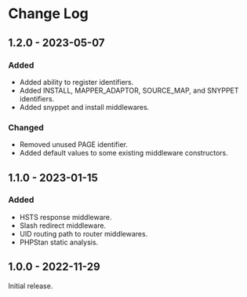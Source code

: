 # Change Log

## 1.2.0 - 2023-05-07

### Added

- Added ability to register identifiers.
- Added INSTALL, MAPPER\_ADAPTOR, SOURCE\_MAP, and SNYPPET identifiers.
- Added snyppet and install middlewares.

### Changed

- Removed unused PAGE identifier.
- Added default values to some existing middleware constructors.

## 1.1.0 - 2023-01-15

### Added

- HSTS response middleware.
- Slash redirect middleware.
- UID routing path to router middlewares.
- PHPStan static analysis.

## 1.0.0 - 2022-11-29

Initial release.
